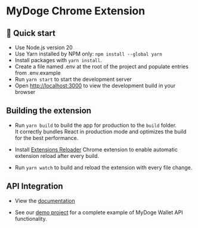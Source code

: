 # MyDoge Chrome Extension

## 🚀 Quick start

- Use Node.js version 20
- Use Yarn installed by NPM only: `npm install --global yarn`
- Install packages with `yarn install`.
- Create a file named .env at the root of the project and populate entries from .env.example
- Run `yarn start` to start the development server
- Open [http://localhost:3000](http://localhost:3000) to view the development build in your browser

## Building the extension

- Run `yarn build` to build the app for production to the `build` folder.<br />
  It correctly bundles React in production mode and optimizes the build for the best performance.

- Install [Extensions Reloader](https://chrome.google.com/webstore/detail/extensions-reloader/fimgfedafeadlieiabdeeaodndnlbhid?hl=en) Chrome extension to enable automatic extension reload after every build.

- Run `yarn watch` to build and reload the extension with every file change.

## API Integration

- View the [documentation](https://mydoge-com.github.io/mydogemask/)

- See our [demo project](https://github.com/mydoge-com/mydogemask-next-example) for a complete example of MyDoge Wallet API functionality.
